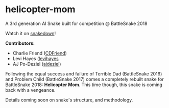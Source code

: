 # helicopter-mom
A 3rd generation AI Snake built for competition @ BattleSnake 2018

Watch it on [snakedown](https://play.snakedown.com/app/snakes/076f92e8-8702-4b05-b162-0faa33516a0c)!

**Contributors:**
* Charlie Friend ([CDFriend](https://github.com/CDFriend))
* Levi Hayes ([levihayes](https://github.com/levihayes)
* AJ Po-Deziel ([ajdeziel](https://github.com/ajdeziel))

Following the equal success and failure of Terrible Dad (BattleSnake 2016) and Problem Child (BattleSnake 2017) comes
a completely rebuilt snake for BattleSnake 2018: **Helicopter Mom**. This time though, this snake is coming back with
a vengeance.

Details coming soon on snake's structure, and methodology.
